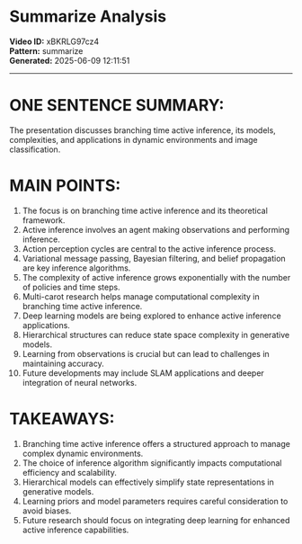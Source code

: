 # Summarize Analysis

**Video ID:** xBKRLG97cz4  
**Pattern:** summarize  
**Generated:** 2025-06-09 12:11:51  

---

# ONE SENTENCE SUMMARY:
The presentation discusses branching time active inference, its models, complexities, and applications in dynamic environments and image classification.

# MAIN POINTS:
1. The focus is on branching time active inference and its theoretical framework.
2. Active inference involves an agent making observations and performing inference.
3. Action perception cycles are central to the active inference process.
4. Variational message passing, Bayesian filtering, and belief propagation are key inference algorithms.
5. The complexity of active inference grows exponentially with the number of policies and time steps.
6. Multi-carot research helps manage computational complexity in branching time active inference.
7. Deep learning models are being explored to enhance active inference applications.
8. Hierarchical structures can reduce state space complexity in generative models.
9. Learning from observations is crucial but can lead to challenges in maintaining accuracy.
10. Future developments may include SLAM applications and deeper integration of neural networks.

# TAKEAWAYS:
1. Branching time active inference offers a structured approach to manage complex dynamic environments.
2. The choice of inference algorithm significantly impacts computational efficiency and scalability.
3. Hierarchical models can effectively simplify state representations in generative models.
4. Learning priors and model parameters requires careful consideration to avoid biases.
5. Future research should focus on integrating deep learning for enhanced active inference capabilities.